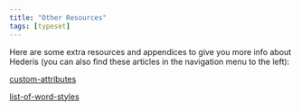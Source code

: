 ```yaml
---
title: "Other Resources"
tags: [typeset]
---
```

 
<html><body><section data-type="chapter" class="hsecchapter" data-hederis-type="hsecchapter" id="intro-resources" data-pi-attrs="id: intro-resources; data-tags: typeset;" role="doc-chapter" data-tags="typeset" data-author-name=" " data-book-title=" " title="Other Resources"><p class="hblkp" data-hederis-type="hblkp" id="pxG1GCFSS">Here are some extra resources and appendices to give you more info about Hederis (you can also find these articles in the navigation menu to the left): </p><p class="hblkp" data-hederis-type="hblkp" id="pJDDjhPui"><a href="{% link _docs/custom-attributes.md %}" class="hspana" data-hederis-type="hspana" id="pYkReHhMx">custom-attributes</a></p><p class="hblkp" data-hederis-type="hblkp" id="p0tf3WCPh"><a href="{% link _docs/list-of-word-styles.md %}" class="hspana" data-hederis-type="hspana" id="pBgE8eZfD">list-of-word-styles</a></p></section></body></html>
